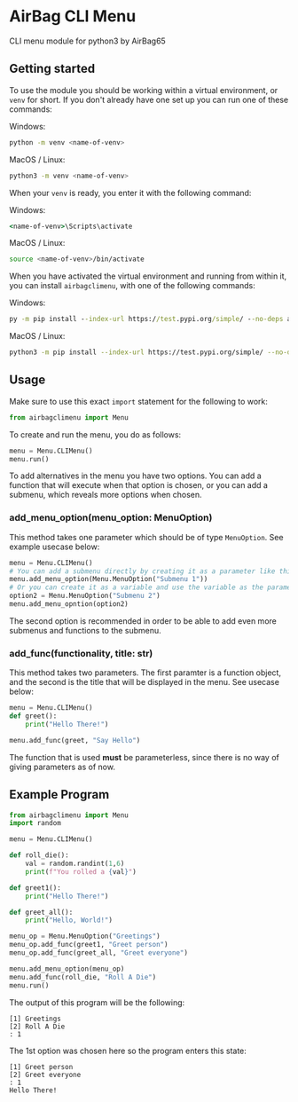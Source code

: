 # AirBag CLI Menu
CLI menu module for python3 by AirBag65

## Getting started
To use the module you should be working within a virtual environment, or ```venv``` for short. If you don't already have one set up you can run one of these commands:

Windows: 
```Bash
python -m venv <name-of-venv>
```
MacOS / Linux: 
```Bash
python3 -m venv <name-of-venv>
```

When your ```venv``` is ready, you enter it with the following command:

Windows:
```bat
<name-of-venv>\Scripts\activate
```
MacOS / Linux: 
```Bash
source <name-of-venv>/bin/activate
```

When you have activated the virtual environment and running from within it, you can install ```airbagclimenu```, with one of the following commands: 

Windows:
```bat
py -m pip install --index-url https://test.pypi.org/simple/ --no-deps airbagclimenu
```
MacOS / Linux: 
```Bash
python3 -m pip install --index-url https://test.pypi.org/simple/ --no-deps airbagclimenu
```

## Usage
Make sure to use this exact ```import``` statement for the following to work:
```Python
from airbagclimenu import Menu
```
To create and run the menu, you do as follows:
```Python
menu = Menu.CLIMenu()
menu.run()
```
To add alternatives in the menu you have two options. You can add a function that will execute when that option is chosen, or you can add a submenu, which reveals more options when chosen. 
### add_menu_option(menu_option: MenuOption)
This method takes one parameter which should be of type ```MenuOption```. See example usecase below:
```Python
menu = Menu.CLIMenu()
# You can add a submenu directly by creating it as a parameter like this
menu.add_menu_option(Menu.MenuOption("Submenu 1"))
# Or you can create it as a variable and use the variable as the parameter
option2 = Menu.MenuOption("Submenu 2")
menu.add_menu_opntion(option2)
```
The second option is recommended in order to be able to add even more submenus and functions to the submenu.

### add_func(functionality, title: str)
This method takes two parameters. The first paramter is a function object, and the second is the title that will be displayed in the menu. See usecase below:
```Python
menu = Menu.CLIMenu()
def greet():
    print("Hello There!")

menu.add_func(greet, "Say Hello")
```
The function that is used **must** be parameterless, since there is no way of giving parameters as of now.


## Example Program
```Python
from airbagclimenu import Menu
import random

menu = Menu.CLIMenu()

def roll_die():
    val = random.randint(1,6)
    print(f"You rolled a {val}")

def greet1():
    print("Hello There!")

def greet_all():
    print("Hello, World!")

menu_op = Menu.MenuOption("Greetings")
menu_op.add_func(greet1, "Greet person")
menu_op.add_func(greet_all, "Greet everyone")

menu.add_menu_option(menu_op)
menu.add_func(roll_die, "Roll A Die")
menu.run()
```
The output of this program will be the following:
```
[1] Greetings
[2] Roll A Die
: 1
```
The 1st option was chosen here so the program enters this state:
```
[1] Greet person
[2] Greet everyone
: 1
Hello There!
```
